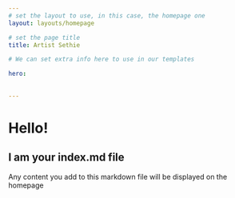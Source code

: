```yaml
---
# set the layout to use, in this case, the homepage one
layout: layouts/homepage

# set the page title
title: Artist Sethie

# We can set extra info here to use in our templates

hero:
   
   
---
```



# Hello!

## I am your index.md file

Any content you add to this markdown file will be displayed on the homepage 

